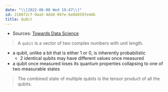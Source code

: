 ```yaml
---
date: "\\[2022-06-08 Wed 19:47\\]"
id: 2186f2cf-9aa5-4ddd-997e-6e8d4597e4db
title: QuBit
---
```


- Sources: [Towards Data Science](https://towardsdatascience.com/introduction-to-quantum-programming-a19aa0b923a9)

> A `qubit` is a vector of two complex numbers with unit length.

- a qubit, unlike a bit that is either 1 or 0, is inherently probabilistic
  - 2 identical qubits may have different values once measured
- a qubit once measured loses its quantum properties collapsing to one of two measurable states

> The combined state of multiple qubits is the tensor product of all the qubits.
